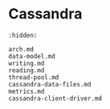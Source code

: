 # Cassandra


```{toctree}
:hidden:

arch.md
data-model.md
writing.md
reading.md
thread-pool.md
cassandra-data-files.md
metrics.md
cassandra-client-driver.md
```




